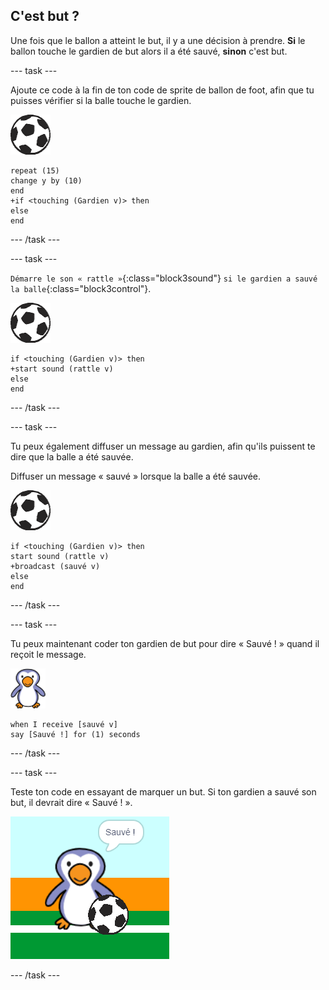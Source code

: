 ## C'est but ?

Une fois que le ballon a atteint le but, il y a une décision à prendre. __Si__ le ballon touche le gardien de but alors il a été sauvé, __sinon__ c'est but.

--- task ---

Ajoute ce code à la fin de ton code de sprite de ballon de foot, afin que tu puisses vérifier si la balle touche le gardien.

![sprite de ballon de foot](images/football-sprite.png)

```blocks3
repeat (15)
change y by (10)
end
+if <touching (Gardien v)> then
else
end
```

--- /task ---

--- task ---

`Démarre le son « rattle »`{:class="block3sound"} `si le gardien a sauvé la balle`{:class="block3control"}.

![sprite de ballon de foot](images/football-sprite.png)

```blocks3
if <touching (Gardien v)> then
+start sound (rattle v)
else
end
```

--- /task ---

--- task ---

Tu peux également diffuser un message au gardien, afin qu'ils puissent te dire que la balle a été sauvée.

Diffuser un message « sauvé » lorsque la balle a été sauvée.

![sprite de ballon de foot](images/football-sprite.png)

```blocks3
if <touching (Gardien v)> then
start sound (rattle v)
+broadcast (sauvé v)
else
end
```

--- /task ---

--- task ---

Tu peux maintenant coder ton gardien de but pour dire « Sauvé ! » quand il reçoit le message.

![sprite gardien](images/goalie-sprite.png)

```blocks3
when I receive [sauvé v]
say [Sauvé !] for (1) seconds
```

--- /task ---

--- task ---

Teste ton code en essayant de marquer un but. Si ton gardien a sauvé son but, il devrait dire « Sauvé ! ».

![capture d'écran](images/goalie-save-test.png)

--- /task ---

